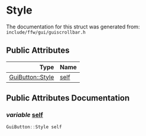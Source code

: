 Style
===================================


The documentation for this struct was generated from: `include/ffw/gui/guiscrollbar.h`



## Public Attributes

| Type | Name |
| -------: | :------- |
|  [GuiButton::Style](ffw_GuiButton_Style.html) | [self](#5928fd9e) |


## Public Attributes Documentation

### _variable_ <a id="5928fd9e" href="#5928fd9e">self</a>

```cpp
GuiButton::Style self
```





